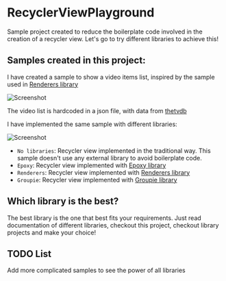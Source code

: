 # RecyclerViewPlayground
Sample project created to reduce the boilerplate code involved in the creation of a recycler view. Let's go to try different libraries to achieve this!

## Samples created in this project:
I have created a sample to show a video items list, inspired by the sample
used in [Renderers library](https://github.com/pedrovgs/Renderers)

![Screenshot](https://cloud.githubusercontent.com/assets/7917956/20248432/59fd2620-a9e4-11e6-8bb6-838bcfb89a50.png)

The video list is hardcoded in a json file, with data from [thetvdb](http://thetvdb.com/)

I have implemented the same sample with different libraries:

![Screenshot](https://cloud.githubusercontent.com/assets/7917956/20248403/cccdb602-a9e3-11e6-93f4-bb6788714a47.png)

- `No libraries`: Recycler view implemented in the traditional way. This sample doesn't use any external library to avoid boilerplate code.
- `Epoxy`: Recycler view implemented with [Epoxy library](https://github.com/airbnb/epoxy)
- `Renderers`: Recycler view implemented with [Renderers library](https://github.com/pedrovgs/Renderers)
- `Groupie`: Recycler view implemented with [Groupie library](https://github.com/Genius/groupie)

## Which library is the best?
The best library is the one that best fits your requirements. Just read documentation of different libraries,
checkout this project, checkout library projects and make your choice!

## TODO List
Add more complicated samples to see the power of all libraries